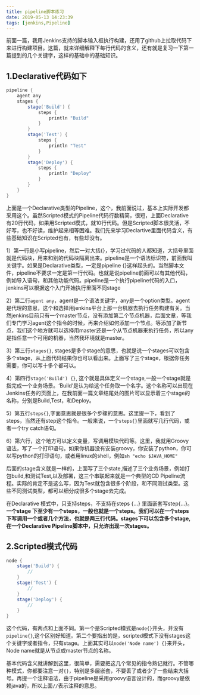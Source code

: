 ```yaml
---
title: pipeline脚本练习
date: 2019-05-13 14:23:39
tags: [jenkins,Pipeline]
---
```

前面一篇，我用Jenkins支持的脚本输入框执行构建，还用了github上拉取代码下来进行构建项目。这篇，就来详细解释下每行代码的含义，还有就是复习一下第一篇提到的几个关键字，这样的基础中的基础知识。

## 1.Declarative代码如下

```groovy
pipeline {
    agent any 
    stages {
        stage('Build') { 
            steps {
                println "Build" 
            }
        }
        stage('Test') { 
            steps {
                println "Test" 
            }
        }
        stage('Deploy') { 
            steps {
                println "Deploy" 
            }
        }
    }
}
```

上面是一个Declarative类型的Pipeline，这个，我前面说过，基本上实际开发都采用这个。虽然Scripted模式的Pipeline代码行数精简，很短，上面Declarative有20行代码，如果用Scripted模式，就10行代码。但是Scripted脚本很灵活，不好写，也不好读，维护起来相等困难。我们先来学习Declartive里面代码含义，有些基础知识在Scripted也有，有些却没有。

1）第一行是小写pipeline，然后一对大括{}，学习过代码的人都知道，大括号里面就是代码块，用来和别的代码块隔离出来。pipeline是一个语法标识符，前面我叫关键字。如果是Declarative类型，一定是pipeline {}这样起头的。当然脚本文件，pipeline不要求一定是第一行代码。也就是说pipeline前面可以有其他代码，例如导入语句，和其他功能代码。pipeline是一个执行pipeline代码的入口，jenkins可以根据这个入门开始执行里面不同stage

2）第二行`agent any`，agent是一个语法关键字，any是一个option类型。agent是代理的意思，这个和选择用jenkins平台上那一台机器去执行任务构建有关。当然jenkins目前只有一个master节点，没有添加第二个节点机器，后面文章，等我们专门学习agent这个指令的时候，再来介绍如何添加一个节点。等添加了新节点，我们这个地方就可以选择用master还是一个从节点机器来执行任务，所以any是指任意一个可用的机器，当然我环境就是master。

3）第三行`stages{}`, stages是多个stage的意思，也就是说一个stages可以包含多个stage，从上面代码结果你也可以看出来。上面写了三个stage，根据你任务需要，你可以写十多个都可以。

4）第四行`stage('Build') {}`, 这个就是具体定义一个stage,一般一个stage就是指完成一个业务场景。‘Build’是认为给这个任务取一个名字。这个名称可以出现在Jenkins任务的页面上，在我前面一篇文章结尾处的图片可以显示着三个stage的名称，分别是Build,Test，和Deploy。

5）第五行`steps{}`,字面意思就是很多个步骤的意思。这里提一下，看到了steps，当然还有step这个指令。一般来说，一个`steps{}`里面就写几行代码，或者一个try catch语句。

6）第六行，这个地方可以定义变量，写调用模块代码等。这里，我就用Groovy语法，写了一个打印语句。如果你机器没有安装groovy，你安装了python，你可以写python的打印语句，或者用linux的shell，例如`sh "echo $JAVA_HOME"`

后面的stage含义就是一样的，上面写了三个state,描述了三个业务场景，例如打包build,和测试Test,以及部署，这三个串联起来就是一个典型的CD Pipeline流程。实际的肯定不是这么写，因为Test就包含很多个阶段，和不同测试类型。这些不同测试类型，都可以细分成很多个stage去完成。


在Declarative 模式中，只支持steps，不支持在steps {…} 里面嵌套写step{…}。**一个stage 下至少有一个steps，一般也就是一个steps。我们可以在一个steps下写调用一个或者几个方法，也就是两三行代码。stages下可以包含多个stage, 在一个Declarative Pipeline脚本中，只允许出现一次stages。**

## 2.Scripted模式代码

```groovy
node {  
    stage('Build') { 
        // 
    }
    stage('Test') { 
        // 
    }
    stage('Deploy') { 
        // 
    }
}
```

这个代码，有两点和上面不同。第一个是Scripted模式是`node{}`开头，并没有`pipeline{}`,这个区别好知道。第二个要指出的是，scripted模式下没有stages这个关键字或者指令，只有stage。上面其实可以`node('Node name') {}`来开头，Node name就是从节点或master节点的名称。

基本代码含义就讲解到这里，很简单，需要把这几个常见的指令熟记就行。不管哪种模式，你都要注意一对`{}`，特别是多层嵌套，不要丢了或者少了一些结束大括号。再提一个注释语法，由于pipeline是采用groovy语言设计的，而groovy是依赖java的，所以上面`//`表示注释的意思。

